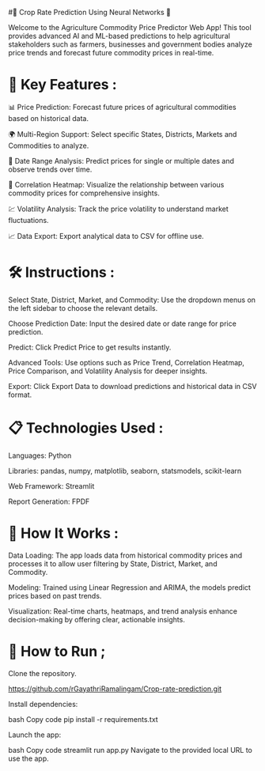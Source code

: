 #🌾 Crop Rate Prediction Using Neural Networks 🌾

Welcome to the Agriculture Commodity Price Predictor Web App! This tool provides advanced AI and ML-based predictions to help agricultural stakeholders such as farmers, businesses and government bodies analyze price trends and forecast future commodity prices in real-time.

# 🚀 Key Features :

📊 Price Prediction: Forecast future prices of agricultural commodities based on historical data.

🌍 Multi-Region Support: Select specific States, Districts, Markets and Commodities to analyze.

📅 Date Range Analysis: Predict prices for single or multiple dates and observe trends over time.

🧮 Correlation Heatmap: Visualize the relationship between various commodity prices for comprehensive insights.

💹 Volatility Analysis: Track the price volatility to understand market fluctuations.

📈 Data Export: Export analytical data to CSV for offline use.

# 🛠️ Instructions :

Select State, District, Market, and Commodity: Use the dropdown menus on the left sidebar to choose the relevant details.

Choose Prediction Date: Input the desired date or date range for price prediction.

Predict: Click Predict Price to get results instantly.

Advanced Tools: Use options such as Price Trend, Correlation Heatmap, Price Comparison, and Volatility Analysis for deeper insights.

Export: Click Export Data to download predictions and historical data in CSV format.

# 📋 Technologies Used :

Languages: Python

Libraries: pandas, numpy, matplotlib, seaborn, statsmodels, scikit-learn

Web Framework: Streamlit

Report Generation: FPDF

# 🎯 How It Works :
Data Loading: The app loads data from historical commodity prices and processes it to allow user filtering by State, District, Market, and Commodity.

Modeling: Trained using Linear Regression and ARIMA, the models predict prices based on past trends.

Visualization: Real-time charts, heatmaps, and trend analysis enhance decision-making by offering clear, actionable insights.

# 🔧 How to Run ;

Clone the repository.

[https://github.com/rGayathriRamalingam/Crop-rate-prediction.git
]([url](https://github.com/rGayathriRamalingam/Crop-rate-prediction))

Install dependencies:

bash
Copy code
pip install -r requirements.txt

Launch the app:

bash
Copy code
streamlit run app.py
Navigate to the provided local URL to use the app.
